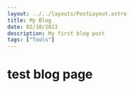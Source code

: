 ```yaml
---
layout: ../../layouts/PostLayout.astro
title: My Blog
date: 02/10/2023
description: My first blog post
tags: ["Tools"]
---
```


# test blog page